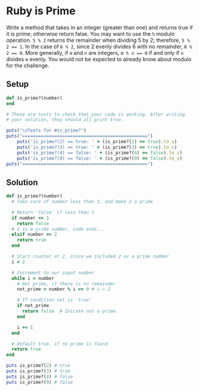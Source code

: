 # Ruby is Prime

Write a method that takes in an integer (greater than one) and returns true if it is prime; otherwise return false. You may want to use the `%` modulo operation. 
`5 % 2` returns the remainder when dividing 5 by 2; therefore, `5 % 2 == 1`. In the case of `6 % 2`, since 2 evenly divides 6 with no remainder, `6 % 2 == 0`. More generally, if `m` and `n` are integers, `m % n == 0` if and only if `n` divides `m` evenly. You would not be expected to already know about modulo for the challenge.

## Setup

```ruby
def is_prime?(number)
end

# These are tests to check that your code is working. After writing
# your solution, they should all print true.

puts("\nTests for #is_prime?")
puts("===============================================")
    puts('is_prime?(2) == true: ' + (is_prime?(2) == true).to_s)
    puts('is_prime?(3) == true: ' + (is_prime?(3) == true).to_s)
    puts('is_prime?(4) == false: ' + (is_prime?(4) == false).to_s)
    puts('is_prime?(9) == false: ' + (is_prime?(9) == false).to_s)
puts("===============================================")
```

## Solution

```ruby
def is_prime?(number)
  # Take care of number less than 1, and make 2 a prime

  # Return 'false' if less than 1
  if number <= 1
    return false
  # 2 is a prime number, code ends...
  elsif number == 2
    return true
  end

  # Start counter at 2, since we included 2 as a prime number
  i = 2

  # Increment to our input number
  while i < number
    # Not prime, if there is no remainder
    not_prime = number % i == 0 # i = 2

    # If condition set is 'true'
    if not_prime
      return false  # Inicate not a prime
    end

    i += 1
  end

  # Default true, if no prime is found
  return true
end

puts is_prime?(2) # true
puts is_prime?(3) # true
puts is_prime?(4) # false
puts is_prime?(9) # false
```